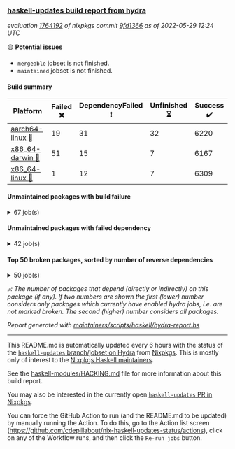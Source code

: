 ### [haskell-updates build report from hydra](https://hydra.nixos.org/jobset/nixpkgs/haskell-updates)
*evaluation [1764192](https://hydra.nixos.org/eval/1764192) of nixpkgs commit [9fd1366](https://github.com/NixOS/nixpkgs/commits/9fd1366f68ac00809f2b7dce3dfba075e40e696f) as of 2022-05-29 12:24 UTC*

:yellow_circle: **Potential issues**
  * `mergeable` jobset is not finished.
  * `maintained` jobset is not finished.

#### Build summary

 | Platform | Failed :x: | DependencyFailed :heavy_exclamation_mark: | Unfinished :hourglass_flowing_sand: | Success :heavy_check_mark: | 
 | --- | --- | --- | --- | --- | 
 | [aarch64-linux :iphone:](https://hydra.nixos.org/eval/1764192?filter=.aarch64-linux) | 19 | 31 | 32 | 6220 | 
 | [x86_64-darwin :apple:](https://hydra.nixos.org/eval/1764192?filter=.x86_64-darwin) | 51 | 15 | 7 | 6167 | 
 | [x86_64-linux :penguin:](https://hydra.nixos.org/eval/1764192?filter=.x86_64-linux) | 1 | 12 | 7 | 6309 | 
#### Unmaintained packages with build failure
<details><summary>67 job(s) </summary>

- [ ] [[:iphone::x:]](https://hydra.nixos.org/build/178285123) [[:apple::heavy_check_mark:]](https://hydra.nixos.org/build/178272629) [[:penguin::heavy_check_mark:]](https://hydra.nixos.org/build/178277443) [haskellPackages.OrderedBits](https://hydra.nixos.org/eval/1764192?filter=haskellPackages.OrderedBits)  :arrow_heading_up: 5 | 36
- [ ] [[:iphone::x:]](https://hydra.nixos.org/build/178276605) [[:apple::heavy_check_mark:]](https://hydra.nixos.org/build/178280959) [[:penguin::heavy_check_mark:]](https://hydra.nixos.org/build/178280826) [haskellPackages.hw-json-simd](https://hydra.nixos.org/eval/1764192?filter=haskellPackages.hw-json-simd)  :arrow_heading_up: 2 | 8
- [ ] [[:iphone::x:]](https://hydra.nixos.org/build/178278965) [[:apple::heavy_check_mark:]](https://hydra.nixos.org/build/178279028) [[:penguin::heavy_check_mark:]](https://hydra.nixos.org/build/178288026) [haskellPackages.hw-simd](https://hydra.nixos.org/eval/1764192?filter=haskellPackages.hw-simd)  :arrow_heading_up: 2 | 8
- [ ] [[:iphone::x:]](https://hydra.nixos.org/build/178284195) [[:apple::heavy_check_mark:]](https://hydra.nixos.org/build/178274912) [[:penguin::heavy_check_mark:]](https://hydra.nixos.org/build/178277548) [haskellPackages.quic](https://hydra.nixos.org/eval/1764192?filter=haskellPackages.quic)  :arrow_heading_up: 2 | 2
- [ ] [[:iphone::x:]](https://hydra.nixos.org/build/178285950) [[:apple::heavy_check_mark:]](https://hydra.nixos.org/build/178285407) [[:penguin::heavy_check_mark:]](https://hydra.nixos.org/build/178285409) [haskellPackages.freetype2](https://hydra.nixos.org/eval/1764192?filter=haskellPackages.freetype2)  :arrow_heading_up: 1 | 8
- [ ] [[:iphone::heavy_check_mark:]](https://hydra.nixos.org/build/178278018) [[:apple::x:]](https://hydra.nixos.org/build/178280083) [[:penguin::heavy_check_mark:]](https://hydra.nixos.org/build/178273777) [haskellPackages.free-vector-spaces](https://hydra.nixos.org/eval/1764192?filter=haskellPackages.free-vector-spaces)  :arrow_heading_up: 1 | 7
- [ ] [[:iphone::x:]](https://hydra.nixos.org/build/178276670) [[:apple::heavy_check_mark:]](https://hydra.nixos.org/build/178283215) [[:penguin::heavy_check_mark:]](https://hydra.nixos.org/build/178287231) [haskellPackages.long-double](https://hydra.nixos.org/eval/1764192?filter=haskellPackages.long-double)  :arrow_heading_up: 1 | 2
- [ ] [[:iphone::x:]](https://hydra.nixos.org/build/178288499) [[:apple::x:]](https://hydra.nixos.org/build/178285336) [[:penguin::heavy_check_mark:]](https://hydra.nixos.org/build/178272536) [haskellPackages.easytensor](https://hydra.nixos.org/eval/1764192?filter=haskellPackages.easytensor)  :arrow_heading_up: 1 | 1
- [ ] [[:iphone::heavy_check_mark:]](https://hydra.nixos.org/build/178290229) [[:apple::x:]](https://hydra.nixos.org/build/178283545) [[:penguin::heavy_check_mark:]](https://hydra.nixos.org/build/178271575) [haskellPackages.grab](https://hydra.nixos.org/eval/1764192?filter=haskellPackages.grab)  :arrow_heading_up: 1 | 1
- [ ] [[:iphone::heavy_check_mark:]](https://hydra.nixos.org/build/178277992) [[:apple::x:]](https://hydra.nixos.org/build/178272857) [[:penguin::heavy_check_mark:]](https://hydra.nixos.org/build/178287184) [haskellPackages.keep-alive](https://hydra.nixos.org/eval/1764192?filter=haskellPackages.keep-alive)  :arrow_heading_up: 1 | 1
- [ ] [[:iphone::x:]](https://hydra.nixos.org/build/178275003) [[:apple::heavy_check_mark:]](https://hydra.nixos.org/build/178272836) [[:penguin::heavy_check_mark:]](https://hydra.nixos.org/build/178289735) [haskellPackages.nlopt-haskell](https://hydra.nixos.org/eval/1764192?filter=haskellPackages.nlopt-haskell)  :arrow_heading_up: 1 | 1
- [ ] [[:iphone::x:]](https://hydra.nixos.org/build/178273182) [[:apple::heavy_check_mark:]](https://hydra.nixos.org/build/178279420) [[:penguin::heavy_check_mark:]](https://hydra.nixos.org/build/178281330) [haskellPackages.swisstable](https://hydra.nixos.org/eval/1764192?filter=haskellPackages.swisstable)  :arrow_heading_up: 1 | 1
- [ ] [[:iphone::x:]](https://hydra.nixos.org/build/178286072) [[:apple::heavy_check_mark:]](https://hydra.nixos.org/build/178277930) [[:penguin::heavy_check_mark:]](https://hydra.nixos.org/build/178278716) [haskellPackages.unicode-properties](https://hydra.nixos.org/eval/1764192?filter=haskellPackages.unicode-properties)  :arrow_heading_up: 1 | 1
- [ ] [[:iphone::heavy_check_mark:]](https://hydra.nixos.org/build/178289515) [[:apple::x:]](https://hydra.nixos.org/build/178278622) [[:penguin::heavy_check_mark:]](https://hydra.nixos.org/build/178280464) [haskellPackages.zip](https://hydra.nixos.org/eval/1764192?filter=haskellPackages.zip)  :arrow_heading_up: 0 | 5
- [ ] [[:iphone::heavy_check_mark:]](https://hydra.nixos.org/build/178286606) [[:apple::x:]](https://hydra.nixos.org/build/178288573) [[:penguin::heavy_check_mark:]](https://hydra.nixos.org/build/178283296) [haskellPackages.PyF](https://hydra.nixos.org/eval/1764192?filter=haskellPackages.PyF)  :arrow_heading_up: 0 | 4
- [ ] [[:iphone::heavy_check_mark:]](https://hydra.nixos.org/build/178286522) [[:apple::x:]](https://hydra.nixos.org/build/178286158) [[:penguin::heavy_check_mark:]](https://hydra.nixos.org/build/178273642) [haskellPackages.hmidi](https://hydra.nixos.org/eval/1764192?filter=haskellPackages.hmidi)  :arrow_heading_up: 0 | 4
- [ ] [[:iphone::heavy_check_mark:]](https://hydra.nixos.org/build/178281180) [[:apple::x:]](https://hydra.nixos.org/build/178282341) [[:penguin::heavy_check_mark:]](https://hydra.nixos.org/build/178282250) [haskellPackages.posix-socket](https://hydra.nixos.org/eval/1764192?filter=haskellPackages.posix-socket)  :arrow_heading_up: 0 | 2
- [ ] [[:iphone::heavy_check_mark:]](https://hydra.nixos.org/build/178280259) [[:apple::x:]](https://hydra.nixos.org/build/178283506) [[:penguin::heavy_check_mark:]](https://hydra.nixos.org/build/178278624) [haskellPackages.gi-gdkx11](https://hydra.nixos.org/eval/1764192?filter=haskellPackages.gi-gdkx11)  :arrow_heading_up: 0 | 1
- [ ] [[:iphone::heavy_check_mark:]](https://hydra.nixos.org/build/178288125) [[:apple::x:]](https://hydra.nixos.org/build/178287718) [[:penguin::heavy_check_mark:]](https://hydra.nixos.org/build/178284672) [haskellPackages.hamid](https://hydra.nixos.org/eval/1764192?filter=haskellPackages.hamid)  :arrow_heading_up: 0 | 1
- [ ] [[:iphone::heavy_check_mark:]](https://hydra.nixos.org/build/178287480) [[:apple::x:]](https://hydra.nixos.org/build/178273939) [[:penguin::heavy_check_mark:]](https://hydra.nixos.org/build/178273305) [haskellPackages.hmatrix-morpheus](https://hydra.nixos.org/eval/1764192?filter=haskellPackages.hmatrix-morpheus)  :arrow_heading_up: 0 | 1
- [ ] [[:iphone::heavy_check_mark:]](https://hydra.nixos.org/build/178290144) [[:apple::x:]](https://hydra.nixos.org/build/178283374) [[:penguin::heavy_check_mark:]](https://hydra.nixos.org/build/178286630) [haskellPackages.huckleberry](https://hydra.nixos.org/eval/1764192?filter=haskellPackages.huckleberry)  :arrow_heading_up: 0 | 1
- [ ] [[:iphone::heavy_check_mark:]](https://hydra.nixos.org/build/178283644) [[:apple::x:]](https://hydra.nixos.org/build/178279872) [[:penguin::heavy_check_mark:]](https://hydra.nixos.org/build/178279156) [haskellPackages.openal-ffi](https://hydra.nixos.org/eval/1764192?filter=haskellPackages.openal-ffi)  :arrow_heading_up: 0 | 1
- [ ] [[:iphone::x:]](https://hydra.nixos.org/build/178273991) [[:apple::heavy_check_mark:]](https://hydra.nixos.org/build/178282452) [[:penguin::heavy_check_mark:]](https://hydra.nixos.org/build/178289096) [haskellPackages.picosat](https://hydra.nixos.org/eval/1764192?filter=haskellPackages.picosat)  :arrow_heading_up: 0 | 1
- [ ] [[:iphone::heavy_check_mark:]](https://hydra.nixos.org/build/178274233) [[:apple::x:]](https://hydra.nixos.org/build/178284335) [[:penguin::heavy_check_mark:]](https://hydra.nixos.org/build/178274444) [haskellPackages.select](https://hydra.nixos.org/eval/1764192?filter=haskellPackages.select)  :arrow_heading_up: 0 | 1
- [ ] [[:iphone::heavy_check_mark:]](https://hydra.nixos.org/build/178282154) [[:apple::x:]](https://hydra.nixos.org/build/178287249) [[:penguin::heavy_check_mark:]](https://hydra.nixos.org/build/178287886) [haskellPackages.sysinfo](https://hydra.nixos.org/eval/1764192?filter=haskellPackages.sysinfo)  :arrow_heading_up: 0 | 1
- [ ] [[:iphone::heavy_check_mark:]](https://hydra.nixos.org/build/178284278) [[:apple::x:]](https://hydra.nixos.org/build/178275745) [[:penguin::heavy_check_mark:]](https://hydra.nixos.org/build/178276292) [haskellPackages.FractalArt](https://hydra.nixos.org/eval/1764192?filter=haskellPackages.FractalArt) 
- [ ] [[:iphone::x:]](https://hydra.nixos.org/build/178281305) [[:apple::heavy_check_mark:]](https://hydra.nixos.org/build/178278249) [[:penguin::heavy_check_mark:]](https://hydra.nixos.org/build/178272433) [haskellPackages.HsASA](https://hydra.nixos.org/eval/1764192?filter=haskellPackages.HsASA) 
- [ ] [[:iphone::hourglass_flowing_sand:]](https://hydra.nixos.org/build/178288928) [[:apple::x:]](https://hydra.nixos.org/build/178280462) [[:penguin::hourglass_flowing_sand:]](https://hydra.nixos.org/build/178281780) [haskellPackages.bindings-common](https://hydra.nixos.org/eval/1764192?filter=haskellPackages.bindings-common) 
- [ ] [[:iphone::heavy_check_mark:]](https://hydra.nixos.org/build/178289230) [[:apple::x:]](https://hydra.nixos.org/build/178271517) [[:penguin::heavy_check_mark:]](https://hydra.nixos.org/build/178282858) [haskellPackages.chiphunk](https://hydra.nixos.org/eval/1764192?filter=haskellPackages.chiphunk) 
- [ ] [[:iphone::x:]](https://hydra.nixos.org/build/178283177) [[:apple::heavy_check_mark:]](https://hydra.nixos.org/build/178275093) [[:penguin::heavy_check_mark:]](https://hydra.nixos.org/build/178284660) [haskellPackages.comfort-fftw](https://hydra.nixos.org/eval/1764192?filter=haskellPackages.comfort-fftw) 
- [ ] [[:iphone::heavy_check_mark:]](https://hydra.nixos.org/build/178285941) [[:apple::x:]](https://hydra.nixos.org/build/178271313) [[:penguin::heavy_check_mark:]](https://hydra.nixos.org/build/178278975) [haskellPackages.diskhash](https://hydra.nixos.org/eval/1764192?filter=haskellPackages.diskhash) 
- [ ] [[:iphone::heavy_check_mark:]](https://hydra.nixos.org/build/178288544) [[:apple::x:]](https://hydra.nixos.org/build/178280352) [[:penguin::heavy_check_mark:]](https://hydra.nixos.org/build/178284216) [haskellPackages.epub-tools](https://hydra.nixos.org/eval/1764192?filter=haskellPackages.epub-tools) 
- [ ] [[:iphone::heavy_check_mark:]](https://hydra.nixos.org/build/178273268) [[:apple::x:]](https://hydra.nixos.org/build/178282383) [[:penguin::heavy_check_mark:]](https://hydra.nixos.org/build/178286183) [haskellPackages.fudgets](https://hydra.nixos.org/eval/1764192?filter=haskellPackages.fudgets) 
- [ ] [[:iphone::heavy_check_mark:]](https://hydra.nixos.org/build/178277586) [[:apple::x:]](https://hydra.nixos.org/build/178280937) [[:penguin::heavy_check_mark:]](https://hydra.nixos.org/build/178289324) [haskellPackages.gerrit](https://hydra.nixos.org/eval/1764192?filter=haskellPackages.gerrit) 
- [ ] [[:iphone::heavy_check_mark:]](https://hydra.nixos.org/build/178274537) [[:apple::x:]](https://hydra.nixos.org/build/178273837) [[:penguin::heavy_check_mark:]](https://hydra.nixos.org/build/178275535) [haskellPackages.ghc-gc-hook](https://hydra.nixos.org/eval/1764192?filter=haskellPackages.ghc-gc-hook) 
- [ ] [[:apple::x:]](https://hydra.nixos.org/build/178274646) [haskellPackages.gi-gtkosxapplication](https://hydra.nixos.org/eval/1764192?filter=haskellPackages.gi-gtkosxapplication) 
- [ ] [[:apple::x:]](https://hydra.nixos.org/build/178287042) [haskellPackages.gtk-mac-integration](https://hydra.nixos.org/eval/1764192?filter=haskellPackages.gtk-mac-integration) 
- [ ] [[:iphone::heavy_check_mark:]](https://hydra.nixos.org/build/178275713) [[:apple::x:]](https://hydra.nixos.org/build/178278039) [[:penguin::heavy_check_mark:]](https://hydra.nixos.org/build/178290225) [haskellPackages.gtk-traymanager](https://hydra.nixos.org/eval/1764192?filter=haskellPackages.gtk-traymanager) 
- [ ] [[:apple::x:]](https://hydra.nixos.org/build/178284388) [haskellPackages.gtk3-mac-integration](https://hydra.nixos.org/eval/1764192?filter=haskellPackages.gtk3-mac-integration) 
- [ ] [[:iphone::heavy_check_mark:]](https://hydra.nixos.org/build/178287395) [[:apple::x:]](https://hydra.nixos.org/build/178286412) [[:penguin::heavy_check_mark:]](https://hydra.nixos.org/build/178281461) [haskellPackages.hid](https://hydra.nixos.org/eval/1764192?filter=haskellPackages.hid) 
- [ ] [[:iphone::heavy_check_mark:]](https://hydra.nixos.org/build/178290005) [[:apple::x:]](https://hydra.nixos.org/build/178276037) [[:penguin::heavy_check_mark:]](https://hydra.nixos.org/build/178287327) [haskellPackages.hinotify-conduit](https://hydra.nixos.org/eval/1764192?filter=haskellPackages.hinotify-conduit) 
- [ ] [[:iphone::heavy_check_mark:]](https://hydra.nixos.org/build/178288912) [[:apple::x:]](https://hydra.nixos.org/build/178276375) [[:penguin::heavy_check_mark:]](https://hydra.nixos.org/build/178273150) [haskellPackages.hsshellscript](https://hydra.nixos.org/eval/1764192?filter=haskellPackages.hsshellscript) 
- [ ] [[:iphone::heavy_check_mark:]](https://hydra.nixos.org/build/178276957) [[:apple::x:]](https://hydra.nixos.org/build/178277983) [[:penguin::heavy_check_mark:]](https://hydra.nixos.org/build/178273372) [haskellPackages.hssourceinfo](https://hydra.nixos.org/eval/1764192?filter=haskellPackages.hssourceinfo) 
- [ ] [[:iphone::heavy_check_mark:]](https://hydra.nixos.org/build/178287443) [[:apple::x:]](https://hydra.nixos.org/build/178271621) [[:penguin::heavy_check_mark:]](https://hydra.nixos.org/build/178279998) [haskellPackages.ipcvar](https://hydra.nixos.org/eval/1764192?filter=haskellPackages.ipcvar) 
- [ ] [[:iphone::x:]](https://hydra.nixos.org/build/178275113) [[:apple::heavy_check_mark:]](https://hydra.nixos.org/build/178277483) [[:penguin::heavy_check_mark:]](https://hydra.nixos.org/build/178276703) [haskellPackages.jammittools](https://hydra.nixos.org/eval/1764192?filter=haskellPackages.jammittools) 
- [ ] [[:apple::x:]](https://hydra.nixos.org/build/178285837) [haskellPackages.kqueue](https://hydra.nixos.org/eval/1764192?filter=haskellPackages.kqueue) 
- [ ] [[:iphone::heavy_check_mark:]](https://hydra.nixos.org/build/178284887) [[:apple::x:]](https://hydra.nixos.org/build/178278380) [[:penguin::heavy_check_mark:]](https://hydra.nixos.org/build/178282105) [haskellPackages.linux-framebuffer](https://hydra.nixos.org/eval/1764192?filter=haskellPackages.linux-framebuffer) 
- [ ] [[:iphone::heavy_check_mark:]](https://hydra.nixos.org/build/178284645) [[:apple::x:]](https://hydra.nixos.org/build/178282690) [[:penguin::heavy_check_mark:]](https://hydra.nixos.org/build/178273633) [haskellPackages.mediawiki2latex](https://hydra.nixos.org/eval/1764192?filter=haskellPackages.mediawiki2latex) 
- [ ] [[:iphone::heavy_check_mark:]](https://hydra.nixos.org/build/178276947) [[:apple::x:]](https://hydra.nixos.org/build/178274842) [[:penguin::heavy_check_mark:]](https://hydra.nixos.org/build/178281105) [haskellPackages.mercury-api](https://hydra.nixos.org/eval/1764192?filter=haskellPackages.mercury-api) 
- [ ] [[:iphone::heavy_check_mark:]](https://hydra.nixos.org/build/178272563) [[:apple::x:]](https://hydra.nixos.org/build/178278551) [[:penguin::heavy_check_mark:]](https://hydra.nixos.org/build/178276039) [haskellPackages.nano-cryptr](https://hydra.nixos.org/eval/1764192?filter=haskellPackages.nano-cryptr) 
- [ ] [[:iphone::heavy_check_mark:]](https://hydra.nixos.org/build/178289808) [[:apple::x:]](https://hydra.nixos.org/build/178274903) [[:penguin::heavy_check_mark:]](https://hydra.nixos.org/build/178289015) [haskellPackages.persistent-pagination](https://hydra.nixos.org/eval/1764192?filter=haskellPackages.persistent-pagination) 
- [ ] [[:iphone::heavy_check_mark:]](https://hydra.nixos.org/build/178282995) [[:apple::x:]](https://hydra.nixos.org/build/178276818) [[:penguin::heavy_check_mark:]](https://hydra.nixos.org/build/178281836) [haskellPackages.phatsort](https://hydra.nixos.org/eval/1764192?filter=haskellPackages.phatsort) 
- [ ] [[:iphone::heavy_check_mark:]](https://hydra.nixos.org/build/178285992) [[:apple::x:]](https://hydra.nixos.org/build/178281018) [[:penguin::heavy_check_mark:]](https://hydra.nixos.org/build/178273468) [haskellPackages.ping-wrapper](https://hydra.nixos.org/eval/1764192?filter=haskellPackages.ping-wrapper) 
- [ ] [[:iphone::heavy_check_mark:]](https://hydra.nixos.org/build/178275173) [[:apple::x:]](https://hydra.nixos.org/build/178285699) [[:penguin::heavy_check_mark:]](https://hydra.nixos.org/build/178272999) [haskellPackages.posix-timer](https://hydra.nixos.org/eval/1764192?filter=haskellPackages.posix-timer) 
- [ ] [[:iphone::heavy_check_mark:]](https://hydra.nixos.org/build/178285931) [[:apple::x:]](https://hydra.nixos.org/build/178288076) [[:penguin::heavy_check_mark:]](https://hydra.nixos.org/build/178273271) [haskellPackages.pthread](https://hydra.nixos.org/eval/1764192?filter=haskellPackages.pthread) 
- [ ] [[:iphone::x:]](https://hydra.nixos.org/build/178289195) [[:apple::heavy_check_mark:]](https://hydra.nixos.org/build/178275142) [[:penguin::heavy_check_mark:]](https://hydra.nixos.org/build/178275290) [haskellPackages.risc386](https://hydra.nixos.org/eval/1764192?filter=haskellPackages.risc386) 
- [ ] [[:iphone::heavy_check_mark:]](https://hydra.nixos.org/build/178279976) [[:apple::x:]](https://hydra.nixos.org/build/178273821) [[:penguin::heavy_check_mark:]](https://hydra.nixos.org/build/178283286) [haskellPackages.sfml-audio](https://hydra.nixos.org/eval/1764192?filter=haskellPackages.sfml-audio) 
- [ ] [[:iphone::heavy_check_mark:]](https://hydra.nixos.org/build/178277600) [[:apple::x:]](https://hydra.nixos.org/build/178289828) [[:penguin::heavy_check_mark:]](https://hydra.nixos.org/build/178271547) [haskellPackages.shared-memory](https://hydra.nixos.org/eval/1764192?filter=haskellPackages.shared-memory) 
- [ ] [[:iphone::x:]](https://hydra.nixos.org/build/178285105) [[:apple::x:]](https://hydra.nixos.org/build/178272721) [[:penguin::heavy_check_mark:]](https://hydra.nixos.org/build/178276259) [haskellPackages.slugify](https://hydra.nixos.org/eval/1764192?filter=haskellPackages.slugify) 
- [ ] [[:iphone::x:]](https://hydra.nixos.org/build/178280978) [[:apple::x:]](https://hydra.nixos.org/build/178277273) [[:penguin::x:]](https://hydra.nixos.org/build/178272078) [haskellPackages.strongweak](https://hydra.nixos.org/eval/1764192?filter=haskellPackages.strongweak) 
- [ ] [[:iphone::heavy_check_mark:]](https://hydra.nixos.org/build/178272821) [[:apple::x:]](https://hydra.nixos.org/build/178288892) [[:penguin::heavy_check_mark:]](https://hydra.nixos.org/build/178282237) [haskellPackages.tailfile-hinotify](https://hydra.nixos.org/eval/1764192?filter=haskellPackages.tailfile-hinotify) 
- [ ] [[:iphone::x:]](https://hydra.nixos.org/build/178272070) [[:apple::heavy_check_mark:]](https://hydra.nixos.org/build/178279807) [[:penguin::heavy_check_mark:]](https://hydra.nixos.org/build/178281086) [haskellPackages.wiringPi](https://hydra.nixos.org/eval/1764192?filter=haskellPackages.wiringPi) 
- [ ] [[:iphone::x:]](https://hydra.nixos.org/build/178274027) [[:apple::heavy_check_mark:]](https://hydra.nixos.org/build/178274970) [[:penguin::heavy_check_mark:]](https://hydra.nixos.org/build/178282974) [haskellPackages.x86-64bit](https://hydra.nixos.org/eval/1764192?filter=haskellPackages.x86-64bit) 
- [ ] [[:iphone::heavy_check_mark:]](https://hydra.nixos.org/build/178280605) [[:apple::x:]](https://hydra.nixos.org/build/178271733) [[:penguin::heavy_check_mark:]](https://hydra.nixos.org/build/178278931) [haskellPackages.xmonad-utils](https://hydra.nixos.org/eval/1764192?filter=haskellPackages.xmonad-utils) 
- [ ] [[:iphone::heavy_check_mark:]](https://hydra.nixos.org/build/178279805) [[:apple::x:]](https://hydra.nixos.org/build/178284219) [[:penguin::heavy_check_mark:]](https://hydra.nixos.org/build/178288549) [haskellPackages.yoga](https://hydra.nixos.org/eval/1764192?filter=haskellPackages.yoga) 
- [ ] [[:iphone::heavy_check_mark:]](https://hydra.nixos.org/build/178271201) [[:apple::x:]](https://hydra.nixos.org/build/178282945) [[:penguin::heavy_check_mark:]](https://hydra.nixos.org/build/178286219) [haskellPackages.zot](https://hydra.nixos.org/eval/1764192?filter=haskellPackages.zot) 
- [ ] [[:iphone::heavy_check_mark:]](https://hydra.nixos.org/build/178284390) [[:apple::x:]](https://hydra.nixos.org/build/178281490) [[:penguin::heavy_check_mark:]](https://hydra.nixos.org/build/178278207) [haskellPackages.zxcvbn-c](https://hydra.nixos.org/eval/1764192?filter=haskellPackages.zxcvbn-c) 
</details>

#### Unmaintained packages with failed dependency
<details><summary>42 job(s) </summary>

- [ ] [[:iphone::heavy_exclamation_mark:]](https://hydra.nixos.org/build/178285241) [[:apple::heavy_check_mark:]](https://hydra.nixos.org/build/178284451) [[:penguin::heavy_check_mark:]](https://hydra.nixos.org/build/178283253) [haskellPackages.PrimitiveArray](https://hydra.nixos.org/eval/1764192?filter=haskellPackages.PrimitiveArray)  :arrow_heading_up: 4 | 35
- [ ] [[:iphone::heavy_exclamation_mark:]](https://hydra.nixos.org/build/178290282) [[:apple::heavy_check_mark:]](https://hydra.nixos.org/build/178287751) [[:penguin::heavy_check_mark:]](https://hydra.nixos.org/build/178284157) [haskellPackages.BiobaseTypes](https://hydra.nixos.org/eval/1764192?filter=haskellPackages.BiobaseTypes)  :arrow_heading_up: 3 | 21
- [ ] [[:iphone::heavy_exclamation_mark:]](https://hydra.nixos.org/build/178280784) [[:apple::heavy_check_mark:]](https://hydra.nixos.org/build/178272300) [[:penguin::heavy_check_mark:]](https://hydra.nixos.org/build/178286231) [haskellPackages.BiobaseENA](https://hydra.nixos.org/eval/1764192?filter=haskellPackages.BiobaseENA)  :arrow_heading_up: 1 | 18
- [ ] [hoogle](https://hydra.nixos.org/eval/1764192?filter=hoogle)  :arrow_heading_up: 1 | 3
  - [[:iphone::heavy_check_mark:]](https://hydra.nixos.org/build/178283761) [[:apple::heavy_check_mark:]](https://hydra.nixos.org/build/178272577) [[:penguin::heavy_check_mark:]](https://hydra.nixos.org/build/178277140) [haskell.packages.ghc8107](https://hydra.nixos.org/eval/1764192?filter=haskell.packages.ghc8107.hoogle)
  - [[:iphone::heavy_check_mark:]](https://hydra.nixos.org/build/178287314) [[:apple::heavy_check_mark:]](https://hydra.nixos.org/build/178273152) [[:penguin::heavy_check_mark:]](https://hydra.nixos.org/build/178273519) [haskell.packages.ghc884](https://hydra.nixos.org/eval/1764192?filter=haskell.packages.ghc884.hoogle)
  - [[:iphone::heavy_check_mark:]](https://hydra.nixos.org/build/178281632) [[:apple::heavy_check_mark:]](https://hydra.nixos.org/build/178284749) [[:penguin::heavy_check_mark:]](https://hydra.nixos.org/build/178290228) [haskell.packages.ghc902](https://hydra.nixos.org/eval/1764192?filter=haskell.packages.ghc902.hoogle)
  - [[:iphone::heavy_exclamation_mark:]](https://hydra.nixos.org/build/178276258) [[:apple::heavy_check_mark:]](https://hydra.nixos.org/build/178284360) [[:penguin::heavy_check_mark:]](https://hydra.nixos.org/build/178272053) [haskell.packages.ghc922](https://hydra.nixos.org/eval/1764192?filter=haskell.packages.ghc922.hoogle)
  - [[:iphone::heavy_check_mark:]](https://hydra.nixos.org/build/178281203) [[:apple::heavy_check_mark:]](https://hydra.nixos.org/build/178288571) [[:penguin::heavy_check_mark:]](https://hydra.nixos.org/build/178284190) [haskellPackages](https://hydra.nixos.org/eval/1764192?filter=haskellPackages.hoogle)
- [ ] [[:iphone::hourglass_flowing_sand:]](https://hydra.nixos.org/build/178291643) [[:penguin::heavy_exclamation_mark:]](https://hydra.nixos.org/build/178291654) [haskellPackages.hbro](https://hydra.nixos.org/eval/1764192?filter=haskellPackages.hbro)  :arrow_heading_up: 1 | 1
- [ ] [[:iphone::heavy_exclamation_mark:]](https://hydra.nixos.org/build/178289799) [[:apple::heavy_check_mark:]](https://hydra.nixos.org/build/178279233) [[:penguin::heavy_check_mark:]](https://hydra.nixos.org/build/178275433) [haskellPackages.http3](https://hydra.nixos.org/eval/1764192?filter=haskellPackages.http3)  :arrow_heading_up: 1 | 1
- [ ] [[:iphone::heavy_exclamation_mark:]](https://hydra.nixos.org/build/178277223) [[:apple::heavy_check_mark:]](https://hydra.nixos.org/build/178273421) [[:penguin::heavy_check_mark:]](https://hydra.nixos.org/build/178283012) [haskellPackages.BiobaseXNA](https://hydra.nixos.org/eval/1764192?filter=haskellPackages.BiobaseXNA)  :arrow_heading_up: 0 | 17
- [ ] [[:iphone::heavy_exclamation_mark:]](https://hydra.nixos.org/build/178279446) [[:apple::heavy_check_mark:]](https://hydra.nixos.org/build/178271856) [[:penguin::heavy_check_mark:]](https://hydra.nixos.org/build/178284256) [haskellPackages.hw-json-standard-cursor](https://hydra.nixos.org/eval/1764192?filter=haskellPackages.hw-json-standard-cursor)  :arrow_heading_up: 0 | 6
- [ ] [[:iphone::heavy_exclamation_mark:]](https://hydra.nixos.org/build/178272735) [[:apple::heavy_check_mark:]](https://hydra.nixos.org/build/178287439) [[:penguin::heavy_check_mark:]](https://hydra.nixos.org/build/178279024) [haskellPackages.hw-json-simple-cursor](https://hydra.nixos.org/eval/1764192?filter=haskellPackages.hw-json-simple-cursor)  :arrow_heading_up: 0 | 4
- [ ] [[:iphone::heavy_exclamation_mark:]](https://hydra.nixos.org/build/178275461) [[:apple::heavy_check_mark:]](https://hydra.nixos.org/build/178283312) [[:penguin::heavy_check_mark:]](https://hydra.nixos.org/build/178273945) [haskellPackages.BiobaseFasta](https://hydra.nixos.org/eval/1764192?filter=haskellPackages.BiobaseFasta)  :arrow_heading_up: 0 | 3
- [ ] [[:iphone::heavy_exclamation_mark:]](https://hydra.nixos.org/build/178278493) [[:apple::heavy_check_mark:]](https://hydra.nixos.org/build/178285703) [[:penguin::heavy_check_mark:]](https://hydra.nixos.org/build/178280651) [haskellPackages.hw-dsv](https://hydra.nixos.org/eval/1764192?filter=haskellPackages.hw-dsv)  :arrow_heading_up: 0 | 3
- [ ] [[:iphone::heavy_check_mark:]](https://hydra.nixos.org/build/178274024) [[:apple::heavy_exclamation_mark:]](https://hydra.nixos.org/build/178275659) [[:penguin::heavy_check_mark:]](https://hydra.nixos.org/build/178286920) [haskellPackages.dde](https://hydra.nixos.org/eval/1764192?filter=haskellPackages.dde)  :arrow_heading_up: 0 | 1
- [ ] [[:iphone::heavy_exclamation_mark:]](https://hydra.nixos.org/build/178284449) [[:apple::heavy_exclamation_mark:]](https://hydra.nixos.org/build/178283088) [[:penguin::heavy_exclamation_mark:]](https://hydra.nixos.org/build/178288563) [haskellPackages.GuiHaskell](https://hydra.nixos.org/eval/1764192?filter=haskellPackages.GuiHaskell) 
- [ ] [[:iphone::heavy_exclamation_mark:]](https://hydra.nixos.org/build/178287321) [[:apple::heavy_exclamation_mark:]](https://hydra.nixos.org/build/178288731) [[:penguin::heavy_exclamation_mark:]](https://hydra.nixos.org/build/178276867) [haskellPackages.HPlot](https://hydra.nixos.org/eval/1764192?filter=haskellPackages.HPlot) 
- [ ] [[:iphone::heavy_exclamation_mark:]](https://hydra.nixos.org/build/178290290) [[:apple::heavy_check_mark:]](https://hydra.nixos.org/build/178275165) [[:penguin::heavy_check_mark:]](https://hydra.nixos.org/build/178285303) [haskellPackages.align-audio](https://hydra.nixos.org/eval/1764192?filter=haskellPackages.align-audio) 
- [ ] [[:iphone::heavy_exclamation_mark:]](https://hydra.nixos.org/build/178273884) [[:apple::heavy_exclamation_mark:]](https://hydra.nixos.org/build/178281519) [[:penguin::heavy_exclamation_mark:]](https://hydra.nixos.org/build/178286312) [haskellPackages.bluetile](https://hydra.nixos.org/eval/1764192?filter=haskellPackages.bluetile) 
- [ ] [[:iphone::heavy_exclamation_mark:]](https://hydra.nixos.org/build/178271913) [[:apple::heavy_exclamation_mark:]](https://hydra.nixos.org/build/178277793) [[:penguin::heavy_check_mark:]](https://hydra.nixos.org/build/178285816) [haskellPackages.easytensor-vulkan](https://hydra.nixos.org/eval/1764192?filter=haskellPackages.easytensor-vulkan) 
- [ ] [[:iphone::heavy_exclamation_mark:]](https://hydra.nixos.org/build/178284977) [[:apple::heavy_exclamation_mark:]](https://hydra.nixos.org/build/178274185) [[:penguin::heavy_exclamation_mark:]](https://hydra.nixos.org/build/178285384) [haskellPackages.gladexml-accessor](https://hydra.nixos.org/eval/1764192?filter=haskellPackages.gladexml-accessor) 
- [ ] [[:iphone::heavy_check_mark:]](https://hydra.nixos.org/build/178278384) [[:apple::heavy_exclamation_mark:]](https://hydra.nixos.org/build/178289989) [[:penguin::heavy_check_mark:]](https://hydra.nixos.org/build/178285817) [haskellPackages.grab-form](https://hydra.nixos.org/eval/1764192?filter=haskellPackages.grab-form) 
- [ ] [[:iphone::heavy_exclamation_mark:]](https://hydra.nixos.org/build/178286962) [[:apple::heavy_exclamation_mark:]](https://hydra.nixos.org/build/178273051) [[:penguin::heavy_exclamation_mark:]](https://hydra.nixos.org/build/178286723) [haskellPackages.gtk2hs-cast-glade](https://hydra.nixos.org/eval/1764192?filter=haskellPackages.gtk2hs-cast-glade) 
- [ ] [[:iphone::heavy_exclamation_mark:]](https://hydra.nixos.org/build/178287159) [[:apple::heavy_check_mark:]](https://hydra.nixos.org/build/178286595) [[:penguin::heavy_check_mark:]](https://hydra.nixos.org/build/178287410) [haskellPackages.harfbuzz-pure](https://hydra.nixos.org/eval/1764192?filter=haskellPackages.harfbuzz-pure) 
- [ ] [[:iphone::hourglass_flowing_sand:]](https://hydra.nixos.org/build/178291633) [[:penguin::heavy_exclamation_mark:]](https://hydra.nixos.org/build/178291628) [haskellPackages.hbro-contrib](https://hydra.nixos.org/eval/1764192?filter=haskellPackages.hbro-contrib) 
- [ ] [[:iphone::heavy_exclamation_mark:]](https://hydra.nixos.org/build/178285873) [[:apple::heavy_check_mark:]](https://hydra.nixos.org/build/178273073) [[:penguin::heavy_check_mark:]](https://hydra.nixos.org/build/178284971) [haskellPackages.hmatrix-nlopt](https://hydra.nixos.org/eval/1764192?filter=haskellPackages.hmatrix-nlopt) 
- [ ] [[:iphone::heavy_exclamation_mark:]](https://hydra.nixos.org/build/178287519) [[:apple::heavy_check_mark:]](https://hydra.nixos.org/build/178281302) [[:penguin::heavy_check_mark:]](https://hydra.nixos.org/build/178280272) [haskellPackages.hs-swisstable-hashtables-class](https://hydra.nixos.org/eval/1764192?filter=haskellPackages.hs-swisstable-hashtables-class) 
- [ ] [[:iphone::heavy_exclamation_mark:]](https://hydra.nixos.org/build/178274277) [[:apple::heavy_exclamation_mark:]](https://hydra.nixos.org/build/178280739) [[:penguin::heavy_exclamation_mark:]](https://hydra.nixos.org/build/178286339) [haskellPackages.hstzaar](https://hydra.nixos.org/eval/1764192?filter=haskellPackages.hstzaar) 
- [ ] [[:iphone::heavy_exclamation_mark:]](https://hydra.nixos.org/build/178278822) [[:apple::heavy_check_mark:]](https://hydra.nixos.org/build/178283583) [[:penguin::heavy_check_mark:]](https://hydra.nixos.org/build/178280856) [haskellPackages.hw-simd-cli](https://hydra.nixos.org/eval/1764192?filter=haskellPackages.hw-simd-cli) 
- [ ] [[:iphone::heavy_exclamation_mark:]](https://hydra.nixos.org/build/178285134) [[:apple::heavy_check_mark:]](https://hydra.nixos.org/build/178283542) [[:penguin::heavy_check_mark:]](https://hydra.nixos.org/build/178277086) [haskellPackages.kmn-programming](https://hydra.nixos.org/eval/1764192?filter=haskellPackages.kmn-programming) 
- [ ] [[:iphone::heavy_exclamation_mark:]](https://hydra.nixos.org/build/178274229) [[:apple::heavy_exclamation_mark:]](https://hydra.nixos.org/build/178276277) [[:penguin::heavy_exclamation_mark:]](https://hydra.nixos.org/build/178277912) [haskellPackages.minesweeper](https://hydra.nixos.org/eval/1764192?filter=haskellPackages.minesweeper) 
- [ ] [[:iphone::heavy_exclamation_mark:]](https://hydra.nixos.org/build/178284453) [[:apple::heavy_exclamation_mark:]](https://hydra.nixos.org/build/178287133) [[:penguin::heavy_exclamation_mark:]](https://hydra.nixos.org/build/178289278) [haskellPackages.nymphaea](https://hydra.nixos.org/eval/1764192?filter=haskellPackages.nymphaea) 
- [ ] [[:iphone::heavy_check_mark:]](https://hydra.nixos.org/build/178281091) [[:apple::heavy_exclamation_mark:]](https://hydra.nixos.org/build/178278142) [[:penguin::heavy_check_mark:]](https://hydra.nixos.org/build/178289383) [haskellPackages.postgresql-replicant](https://hydra.nixos.org/eval/1764192?filter=haskellPackages.postgresql-replicant) 
- [ ] [[:iphone::heavy_exclamation_mark:]](https://hydra.nixos.org/build/178271640) [[:apple::heavy_exclamation_mark:]](https://hydra.nixos.org/build/178275189) [[:penguin::heavy_exclamation_mark:]](https://hydra.nixos.org/build/178274294) [haskellPackages.proplang](https://hydra.nixos.org/eval/1764192?filter=haskellPackages.proplang) 
- [ ] [[:iphone::heavy_exclamation_mark:]](https://hydra.nixos.org/build/178278871) [[:apple::heavy_check_mark:]](https://hydra.nixos.org/build/178277278) [[:penguin::heavy_check_mark:]](https://hydra.nixos.org/build/178277874) [haskellPackages.rounded-hw](https://hydra.nixos.org/eval/1764192?filter=haskellPackages.rounded-hw) 
- [ ] [[:iphone::heavy_exclamation_mark:]](https://hydra.nixos.org/build/178283976) [[:apple::heavy_exclamation_mark:]](https://hydra.nixos.org/build/178277064) [[:penguin::heavy_exclamation_mark:]](https://hydra.nixos.org/build/178272995) [haskellPackages.showdown](https://hydra.nixos.org/eval/1764192?filter=haskellPackages.showdown) 
- [ ] [[:iphone::heavy_exclamation_mark:]](https://hydra.nixos.org/build/178280601) [[:apple::heavy_check_mark:]](https://hydra.nixos.org/build/178282189) [[:penguin::heavy_check_mark:]](https://hydra.nixos.org/build/178289227) [haskellPackages.sound-collage](https://hydra.nixos.org/eval/1764192?filter=haskellPackages.sound-collage) 
- [ ] [[:iphone::heavy_exclamation_mark:]](https://hydra.nixos.org/build/178286016) [[:apple::heavy_check_mark:]](https://hydra.nixos.org/build/178274303) [[:penguin::heavy_check_mark:]](https://hydra.nixos.org/build/178277154) [haskellPackages.unicode-names](https://hydra.nixos.org/eval/1764192?filter=haskellPackages.unicode-names) 
- [ ] [[:iphone::heavy_exclamation_mark:]](https://hydra.nixos.org/build/178271213) [[:apple::heavy_check_mark:]](https://hydra.nixos.org/build/178288989) [[:penguin::heavy_check_mark:]](https://hydra.nixos.org/build/178288871) [haskellPackages.warp-quic](https://hydra.nixos.org/eval/1764192?filter=haskellPackages.warp-quic) 
- [ ] [[:iphone::heavy_check_mark:]](https://hydra.nixos.org/build/178284534) [[:apple::heavy_exclamation_mark:]](https://hydra.nixos.org/build/178272228) [[:penguin::heavy_check_mark:]](https://hydra.nixos.org/build/178289847) [haskellPackages.xbattbar](https://hydra.nixos.org/eval/1764192?filter=haskellPackages.xbattbar) 
</details>

#### Top 50 broken packages, sorted by number of reverse dependencies
<details><summary>50 job(s) </summary>

[amazonka-core](https://packdeps.haskellers.com/reverse/amazonka-core) :arrow_heading_up: 185  
[gogol-core](https://packdeps.haskellers.com/reverse/gogol-core) :arrow_heading_up: 184  
[haskell98](https://packdeps.haskellers.com/reverse/haskell98) :arrow_heading_up: 153  
[enumerator](https://packdeps.haskellers.com/reverse/enumerator) :arrow_heading_up: 56  
[util](https://packdeps.haskellers.com/reverse/util) :arrow_heading_up: 49  
[derive](https://packdeps.haskellers.com/reverse/derive) :arrow_heading_up: 48  
[amazonka](https://packdeps.haskellers.com/reverse/amazonka) :arrow_heading_up: 43  
[accelerate](https://packdeps.haskellers.com/reverse/accelerate) :arrow_heading_up: 42  
[parseargs](https://packdeps.haskellers.com/reverse/parseargs) :arrow_heading_up: 42  
[syb-with-class](https://packdeps.haskellers.com/reverse/syb-with-class) :arrow_heading_up: 42  
[MonadCatchIO-transformers](https://packdeps.haskellers.com/reverse/MonadCatchIO-transformers) :arrow_heading_up: 41  
[autodocodec](https://packdeps.haskellers.com/reverse/autodocodec) :arrow_heading_up: 33  
[data-lens](https://packdeps.haskellers.com/reverse/data-lens) :arrow_heading_up: 33  
[rank1dynamic](https://packdeps.haskellers.com/reverse/rank1dynamic) :arrow_heading_up: 33  
[distributed-static](https://packdeps.haskellers.com/reverse/distributed-static) :arrow_heading_up: 31  
[language-ecmascript](https://packdeps.haskellers.com/reverse/language-ecmascript) :arrow_heading_up: 31  
[distributed-process](https://packdeps.haskellers.com/reverse/distributed-process) :arrow_heading_up: 30  
[ip](https://packdeps.haskellers.com/reverse/ip) :arrow_heading_up: 29  
[iteratee](https://packdeps.haskellers.com/reverse/iteratee) :arrow_heading_up: 29  
[jmacro](https://packdeps.haskellers.com/reverse/jmacro) :arrow_heading_up: 29  
[validity-aeson](https://packdeps.haskellers.com/reverse/validity-aeson) :arrow_heading_up: 29  
[text-format](https://packdeps.haskellers.com/reverse/text-format) :arrow_heading_up: 28  
[autodocodec-schema](https://packdeps.haskellers.com/reverse/autodocodec-schema) :arrow_heading_up: 27  
[mmsyn3](https://packdeps.haskellers.com/reverse/mmsyn3) :arrow_heading_up: 27  
[autodocodec-yaml](https://packdeps.haskellers.com/reverse/autodocodec-yaml) :arrow_heading_up: 26  
[crypto-numbers](https://packdeps.haskellers.com/reverse/crypto-numbers) :arrow_heading_up: 26  
[either-unwrap](https://packdeps.haskellers.com/reverse/either-unwrap) :arrow_heading_up: 25  
[web-routes-th](https://packdeps.haskellers.com/reverse/web-routes-th) :arrow_heading_up: 24  
[crypto-pubkey](https://packdeps.haskellers.com/reverse/crypto-pubkey) :arrow_heading_up: 23  
[ixset-typed](https://packdeps.haskellers.com/reverse/ixset-typed) :arrow_heading_up: 23  
[sydtest](https://packdeps.haskellers.com/reverse/sydtest) :arrow_heading_up: 23  
[haskelldb](https://packdeps.haskellers.com/reverse/haskelldb) :arrow_heading_up: 22  
[wxdirect](https://packdeps.haskellers.com/reverse/wxdirect) :arrow_heading_up: 22  
[alg](https://packdeps.haskellers.com/reverse/alg) :arrow_heading_up: 21  
[amazonka-s3](https://packdeps.haskellers.com/reverse/amazonka-s3) :arrow_heading_up: 21  
[mmsyn2](https://packdeps.haskellers.com/reverse/mmsyn2) :arrow_heading_up: 21  
[userid](https://packdeps.haskellers.com/reverse/userid) :arrow_heading_up: 21  
[wxc](https://packdeps.haskellers.com/reverse/wxc) :arrow_heading_up: 21  
[biocore](https://packdeps.haskellers.com/reverse/biocore) :arrow_heading_up: 20  
[subG](https://packdeps.haskellers.com/reverse/subG) :arrow_heading_up: 20  
[wxcore](https://packdeps.haskellers.com/reverse/wxcore) :arrow_heading_up: 20  
[attoparsec-enumerator](https://packdeps.haskellers.com/reverse/attoparsec-enumerator) :arrow_heading_up: 19  
[bytestring-show](https://packdeps.haskellers.com/reverse/bytestring-show) :arrow_heading_up: 19  
[fay](https://packdeps.haskellers.com/reverse/fay) :arrow_heading_up: 19  
[harp](https://packdeps.haskellers.com/reverse/harp) :arrow_heading_up: 19  
[hsx2hs](https://packdeps.haskellers.com/reverse/hsx2hs) :arrow_heading_up: 19  
[ixset](https://packdeps.haskellers.com/reverse/ixset) :arrow_heading_up: 19  
[wx](https://packdeps.haskellers.com/reverse/wx) :arrow_heading_up: 19  
[asn1-data](https://packdeps.haskellers.com/reverse/asn1-data) :arrow_heading_up: 18  
[dbus-core](https://packdeps.haskellers.com/reverse/dbus-core) :arrow_heading_up: 18  
</details>


*:arrow_heading_up:: The number of packages that depend (directly or indirectly) on this package (if any). If two numbers are shown the first (lower) number considers only packages which currently have enabled hydra jobs, i.e. are not marked broken. The second (higher) number considers all packages.*

*Report generated with [maintainers/scripts/haskell/hydra-report.hs](https://github.com/NixOS/nixpkgs/blob/haskell-updates/maintainers/scripts/haskell/hydra-report.sh)*


----------------------------------------------------------------------

This README.md is automatically updated every 6 hours with the status of the
[`haskell-updates` branch/jobset on Hydra](https://hydra.nixos.org/jobset/nixpkgs/haskell-updates)
from [Nixpkgs](https://github.com/NixOS/nixpkgs).  This is mostly only of
interest to the [Nixpkgs Haskell maintainers](https://github.com/orgs/NixOS/teams/haskell).

See the
[haskell-modules/HACKING.md](https://github.com/NixOS/nixpkgs/blob/haskell-updates/pkgs/development/haskell-modules/HACKING.md)
file for more information about this build report.

You may also be interested in the currently open
[`haskell-updates` PR in Nixpkgs](https://github.com/nixos/nixpkgs/pulls?q=is%3Apr+is%3Aopen+head%3Ahaskell-updates).

You can force the GitHub Action to run (and the README.md to be updated) by
manually running the Action.  To do this, go to the Action list screen
(https://github.com/cdepillabout/nix-haskell-updates-status/actions),
click on any of the Workflow runs, and then click the `Re-run jobs` button.
